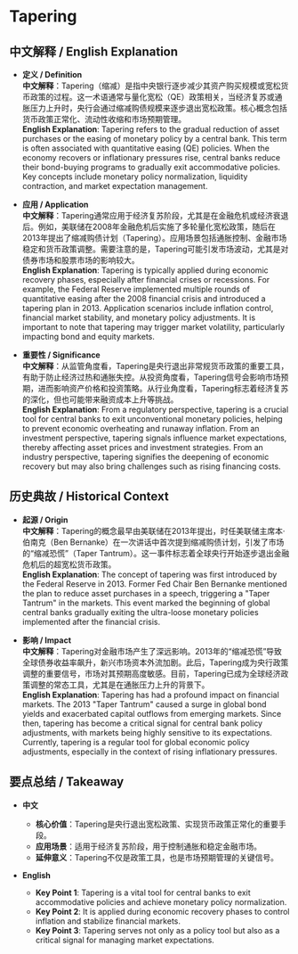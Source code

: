 # Tapering

## 中文解释 / English Explanation

* **定义 / Definition**  
  **中文解释**：Tapering（缩减）是指中央银行逐步减少其资产购买规模或宽松货币政策的过程。这一术语通常与量化宽松（QE）政策相关，当经济复苏或通胀压力上升时，央行会通过缩减购债规模来逐步退出宽松政策。核心概念包括货币政策正常化、流动性收缩和市场预期管理。  
  **English Explanation**: Tapering refers to the gradual reduction of asset purchases or the easing of monetary policy by a central bank. This term is often associated with quantitative easing (QE) policies. When the economy recovers or inflationary pressures rise, central banks reduce their bond-buying programs to gradually exit accommodative policies. Key concepts include monetary policy normalization, liquidity contraction, and market expectation management.

* **应用 / Application**  
  **中文解释**：Tapering通常应用于经济复苏阶段，尤其是在金融危机或经济衰退后。例如，美联储在2008年金融危机后实施了多轮量化宽松政策，随后在2013年提出了缩减购债计划（Tapering）。应用场景包括通胀控制、金融市场稳定和货币政策调整。需要注意的是，Tapering可能引发市场波动，尤其是对债券市场和股票市场的影响较大。  
  **English Explanation**: Tapering is typically applied during economic recovery phases, especially after financial crises or recessions. For example, the Federal Reserve implemented multiple rounds of quantitative easing after the 2008 financial crisis and introduced a tapering plan in 2013. Application scenarios include inflation control, financial market stability, and monetary policy adjustments. It is important to note that tapering may trigger market volatility, particularly impacting bond and equity markets.

* **重要性 / Significance**  
  **中文解释**：从监管角度看，Tapering是央行退出非常规货币政策的重要工具，有助于防止经济过热和通胀失控。从投资角度看，Tapering信号会影响市场预期，进而影响资产价格和投资策略。从行业角度看，Tapering标志着经济复苏的深化，但也可能带来融资成本上升等挑战。  
  **English Explanation**: From a regulatory perspective, tapering is a crucial tool for central banks to exit unconventional monetary policies, helping to prevent economic overheating and runaway inflation. From an investment perspective, tapering signals influence market expectations, thereby affecting asset prices and investment strategies. From an industry perspective, tapering signifies the deepening of economic recovery but may also bring challenges such as rising financing costs.

## 历史典故 / Historical Context

* **起源 / Origin**  
  **中文解释**：Tapering的概念最早由美联储在2013年提出，时任美联储主席本·伯南克（Ben Bernanke）在一次讲话中首次提到缩减购债计划，引发了市场的“缩减恐慌”（Taper Tantrum）。这一事件标志着全球央行开始逐步退出金融危机后的超宽松货币政策。  
  **English Explanation**: The concept of tapering was first introduced by the Federal Reserve in 2013. Former Fed Chair Ben Bernanke mentioned the plan to reduce asset purchases in a speech, triggering a "Taper Tantrum" in the markets. This event marked the beginning of global central banks gradually exiting the ultra-loose monetary policies implemented after the financial crisis.

* **影响 / Impact**  
  **中文解释**：Tapering对金融市场产生了深远影响。2013年的“缩减恐慌”导致全球债券收益率飙升，新兴市场资本外流加剧。此后，Tapering成为央行政策调整的重要信号，市场对其预期高度敏感。目前，Tapering已成为全球经济政策调整的常态工具，尤其是在通胀压力上升的背景下。  
  **English Explanation**: Tapering has had a profound impact on financial markets. The 2013 "Taper Tantrum" caused a surge in global bond yields and exacerbated capital outflows from emerging markets. Since then, tapering has become a critical signal for central bank policy adjustments, with markets being highly sensitive to its expectations. Currently, tapering is a regular tool for global economic policy adjustments, especially in the context of rising inflationary pressures.

## 要点总结 / Takeaway

* **中文**  
  - **核心价值**：Tapering是央行退出宽松政策、实现货币政策正常化的重要手段。  
  - **应用场景**：适用于经济复苏阶段，用于控制通胀和稳定金融市场。  
  - **延伸意义**：Tapering不仅是政策工具，也是市场预期管理的关键信号。

* **English**  
  - **Key Point 1**: Tapering is a vital tool for central banks to exit accommodative policies and achieve monetary policy normalization.  
  - **Key Point 2**: It is applied during economic recovery phases to control inflation and stabilize financial markets.  
  - **Key Point 3**: Tapering serves not only as a policy tool but also as a critical signal for managing market expectations.